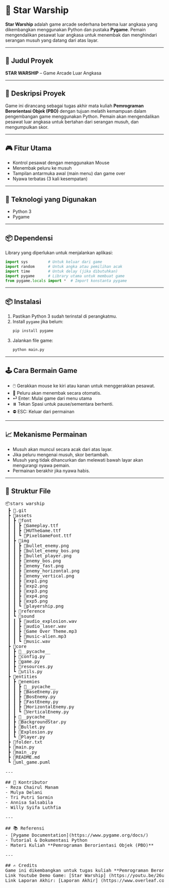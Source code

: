 # 🚀 Star Warship

**Star Warship** adalah game arcade sederhana bertema luar angkasa yang dikembangkan menggunakan Python dan pustaka **Pygame**. Pemain mengendalikan pesawat luar angkasa untuk menembak dan menghindari serangan musuh yang datang dari atas layar.

---

## 📌 Judul Proyek
**STAR WARSHIP** – Game Arcade Luar Angkasa

---

## 📃 Deskripsi Proyek
Game ini dirancang sebagai tugas akhir mata kuliah **Pemrograman Berorientasi Objek (PBO)** dengan tujuan melatih kemampuan dalam pengembangan game menggunakan Python. Pemain akan mengendalikan pesawat luar angkasa untuk bertahan dari serangan musuh, dan mengumpulkan skor.

---

## 🎮 Fitur Utama
- Kontrol pesawat dengan menggunakan Mouse
- Menembak peluru ke musuh
- Tampilan antarmuka awal (main menu) dan game over
- Nyawa terbatas (3 kali kesempatan)

---

## 🧰 Teknologi yang Digunakan
- Python 3
- Pygame

---

## 📦 Dependensi
Library yang diperlukan untuk menjalankan aplikasi:
```python
import sys         # Untuk keluar dari game
import random      # Untuk angka atau pemilihan acak
import time        # Untuk delay (jika dibutuhkan)
import pygame      # Library utama untuk membuat game
from pygame.locals import *  # Import konstanta pygame
```

---

## 📦 Instalasi
1. Pastikan Python 3 sudah terinstal di perangkatmu.
2. Install `pygame` jika belum:
   ```bash
   pip install pygame
   ```
3. Jalankan file game:
   ```bash
   python main.py
   ```

---

## 🕹️ Cara Bermain Game
- 🖱️ Gerakkan mouse ke kiri atau kanan untuk menggerakkan pesawat.
- 🔫 Peluru akan menembak secara otomatis.
- ⏎  Enter: Mulai game dari menu utama
- ⏸️ Tekan Spasi untuk pause/sementara berhenti.
- ⛔ ESC: Keluar dari permainan

---

## 📈 Mekanisme Permainan
- Musuh akan muncul secara acak dari atas layar.
- Jika peluru mengenai musuh, skor bertambah.
- Musuh yang tidak dihancurkan dan melewati bawah layar akan mengurangi nyawa pemain.
- Permainan berakhir jika nyawa habis.

---

## 📂 Struktur File
<pre>
📦stars warship
 ┣ 📂.git
 ┣ 📂assets
 ┃ ┣ 📂font
 ┃ ┃ ┣ 📜Gameplay.ttf
 ┃ ┃ ┣ 📜HUTheGame.ttf
 ┃ ┃ ┗ 📜PixelGameFont.ttf
 ┃ ┣ 📂img
 ┃ ┃ ┣ 📜bullet_enemy.png
 ┃ ┃ ┣ 📜bullet_enemy_bos.png
 ┃ ┃ ┣ 📜bullet_player.png
 ┃ ┃ ┣ 📜enemy_bos.png
 ┃ ┃ ┣ 📜enemy_fast.png
 ┃ ┃ ┣ 📜enemy_horizontal.png
 ┃ ┃ ┣ 📜enemy_vertical.png
 ┃ ┃ ┣ 📜exp1.png
 ┃ ┃ ┣ 📜exp2.png
 ┃ ┃ ┣ 📜exp3.png
 ┃ ┃ ┣ 📜exp4.png
 ┃ ┃ ┣ 📜exp5.png
 ┃ ┃ ┗ 📜playership.png
 ┃ ┣ 📂reference
 ┃ ┗ 📂sound
 ┃ ┃ ┣ 📜audio_explosion.wav
 ┃ ┃ ┣ 📜audio_laser.wav
 ┃ ┃ ┣ 📜Game Over Theme.mp3
 ┃ ┃ ┣ 📜music-alien.mp3
 ┃ ┃ ┗ 📜music.wav
 ┣ 📂core
 ┃ ┣ 📂__pycache__
 ┃ ┣ 📜config.py
 ┃ ┣ 📜game.py
 ┃ ┣ 📜resources.py
 ┃ ┗ 📜utils.py
 ┣ 📂entities
 ┃ ┣ 📂enemies
 ┃ ┃ ┣ 📂__pycache__
 ┃ ┃ ┣ 📜BaseEnemy.py
 ┃ ┃ ┣ 📜BosEnemy.py
 ┃ ┃ ┣ 📜FastEnemy.py
 ┃ ┃ ┣ 📜HorizontalEnemy.py
 ┃ ┃ ┗ 📜VerticalEnemy.py
 ┃ ┣ 📂__pycache__
 ┃ ┣ 📜BackgroundStar.py
 ┃ ┣ 📜Bullet.py
 ┃ ┣ 📜Explosion.py
 ┃ ┗ 📜Player.py
 ┣ 📜folder.txt
 ┣ 📜main.py
 ┣ 📜main_.py
 ┣ 📜README.md
 ┗ 📜uml_game.puml

---

## 👥 Kontributor
- Reza Chairul Manam
- Mulya Delani
- Tri Putri Sormin
- Annisa Salsabila
- Willy Syifa Luthfia

---

## 📚 Referensi
- [Pygame Documentation](https://www.pygame.org/docs/)
- Tutorial & Dokumentasi Python
- Materi Kuliah **Pemrograman Berorientasi Objek (PBO)**

---

## ✍️ Credits
Game ini dikembangkan untuk tugas kuliah **Pemrograman Berorientasi Objek (PBO)**.
Link Youtube Demo Game: [Star Warship] (https://youtu.be/26ugjIAx2XI)
Link Laporan Akhir: [Laporan Akhir] (https://www.overleaf.com/read/ckbfngyzchcn#cc9cba)

